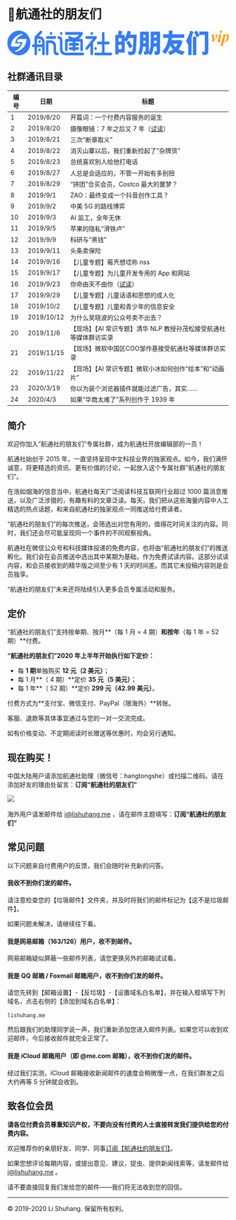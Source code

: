 # 👑航通社的朋友们

![](/assets/img/logo-vip-blue.svg)

## 社群通讯目录

| 编号 | 日期       | 标题                                                         |
| ---- | ---------- | ------------------------------------------------------------ |
| 1    | 2019/8/20  | 开篇词：一个付费内容服务的诞生                               |
| 2    | 2019/8/20  | 摄像眼镜：7 年之后又 7 年（[试读](/posts/2019/0917)）              |
| 3    | 2019/8/21  | 三次“断章取义”                                               |
| 4    | 2019/8/22  | 消灭山寨以后，我们重新捡起了“杂牌货”                         |
| 5    | 2019/8/23  | 总统喜欢别人给他打电话                                       |
| 6    | 2019/8/27  | 人总是会适应的，不管一开始有多别扭                           |
| 7    | 2019/8/29  | “拼团”合买会员，Costco 最大的噩梦？                          |
| 8    | 2019/9/1   | ZAO：最终变成一个抖音创作工具？                              |
| 9    | 2019/9/2   | 中美 5G 的路线博弈                                           |
| 10   | 2019/9/3   | AI 监工，全年无休                                            |
| 11   | 2019/9/5   | 苹果的隐私“滑铁卢”                                           |
| 12   | 2019/9/9   | 科研与“黑钱”                                                 |
| 13   | 2019/9/11  | 头条卖保险                                                   |
| 14   | 2019/9/16  | 【儿童专题】莓兲想埝祢 nss                                   |
| 15   | 2019/9/17  | 【儿童专题】为儿童开发专用的 App 和网站                      |
| 16   | 2019/9/23  | 你命由天不由你（[试读](/posts/2019/0929)）                         |
| 17   | 2019/9/29  | 【儿童专题】儿童话语和思想的成人化                           |
| 18   | 2019/10/2  | 【儿童专题】儿童和青少年的信息安全                           |
| 19   | 2019/10/12 | 为什么吴晓波的公众号卖不出去？                               |
| 20   | 2019/11/6  | 【现场】【AI 常识专题】清华 NLP 教授孙茂松接受航通社等媒体群访实录 |
| 21   | 2019/11/15 | 【现场】微软中国区COO邹作基接受航通社等媒体群访实录          |
| 22   | 2019/11/22 | 【现场】【AI 常识专题】微软小冰如何创作“绘本”和“动画片”      |
| 23   | 2020/3/19  | 你以为装个浏览器插件就能过滤广告，其实……                     |
| 24   | 2020/4/3   | 如果“华商太难了”系列创作于 1939 年                           |

## 简介

欢迎你加入“航通社的朋友们”专属社群，成为航通社开放编辑部的一员！

航通社始创于 2015 年，一直坚持呈现中文科技业界的独家观点。如今，我们满怀诚意，将更精选的资讯、更有价值的讨论，一起放入这个专属社群“航通社的朋友们”。

在浩如烟海的信息当中，航通社每天广泛阅读科技互联网行业超过 1000 篇消息推送，以及广泛涉猎的，有趣有料的文章泛读。每天，我们把从这些海量内容中人工精选的热点话题，和来自航通社的独家观点一同推送给付费读者。

“航通社的朋友们”的每次推送，会筛选出对您有用的，值得花时间关注的内容。同时，我们还会尽可能呈现同一个事件的不同观察视角。

航通社在微信公众号和科技媒体投递的免费内容，也将由“航通社的朋友们”的推送孵化。我们会在会员推送中选出其中某期为基础，作为免费试读内容。这部分试读内容，和会员接收到的精华版之间至少有 1 天的时间差。而其它未投稿内容则是会员独享。

“航通社的朋友们”未来还将陆续引入更多会员专属活动和服务。

## 定价

“航通社的朋友们”支持按单期、按月**（每 1 月 = 4 期）**和按年**（每 1 年 = 52 期）**付费。

**“航通社的朋友们”2020 年上半年开始执行如下定价：**

- 每 **1 期**单独购买 **12 元（2 美元）**；
- 每 1 月**（ 4 期）**定价 **35 元（5 美元）**；
- 每 1 年**（ 52 期）**定价 **299 元（42.99 美元）**。

付费方式为**支付宝、微信支付、PayPal（限海外）**转账。

客服、退款等具体事宜通过与您的一对一交流完成。

如有价格变动、不定期阅读时长赠送等优惠时，均会另行通知。

## 现在购买！

中国大陆用户请添加航通社助理（微信号：hangtongshe）或扫描二维码。请在添加好友的理由处留言：**订阅“航通社的朋友们”**

![](http://ww1.sinaimg.cn/large/4b91f9d5gy1g66dhhdhlwj20by0bygn5.jpg)

海外用户请发邮件给 [i@lishuhang.me](mailto:i@lishuhang.me) ，请在邮件主题填写：**订阅“航通社的朋友们”**

## 常见问题

以下问题来自付费用户的反馈，我们会随时补充新的问答。

#### 我收不到你们发的邮件。

请注意检查您的【垃圾邮件】文件夹，并及时将我们的邮件标记为【这不是垃圾邮件】。

如果问题未解决，请继续往下看。

#### 我是网易邮箱（163/126）用户，收不到邮件。

网易邮箱疑似屏蔽一些邮件列表，请您更换另外的邮箱试试看。

#### 我是 QQ 邮箱 / Foxmail 邮箱用户，收不到你们发的邮件。

请您先转到【邮箱设置】-【反垃圾】-【设置域名白名单】，并在输入框填写下列域名，点击右侧的【添加到域名白名单】：

~~~
lishuhang.me
~~~

然后跟我们的助理同学说一声，我们重新添加您进入邮件列表。如果您可以收到欢迎邮件，今后接收邮件就完全正常了。

#### 我是 iCloud 邮箱用户（即 @me.com 邮箱），收不到你们发的邮件。

经过我们实测，iCloud 邮箱接收新闻邮件的速度会稍微慢一点，在我们群发之后大约再等 5 分钟就会收到。

## 致各位会员

**请各位付费会员尊重知识产权，不要向没有付费的人士直接转发我们提供给您的付费内容。**

欢迎推荐你的亲朋好友、同学、同事[订阅【航通社的朋友们】](https://zhuanlan.zhihu.com/p/78975585)。

如果您想评论每期内容，或提出意见、建议，捉虫、提供新闻线索等，请发邮件给 [i@lishuhang.me](mailto:i@lishuhang.me) 。

请不要直接回复我们发给您的邮件——我们将无法收到您的回信。

---

© 2019-2020 Li Shuhang. 保留所有权利。